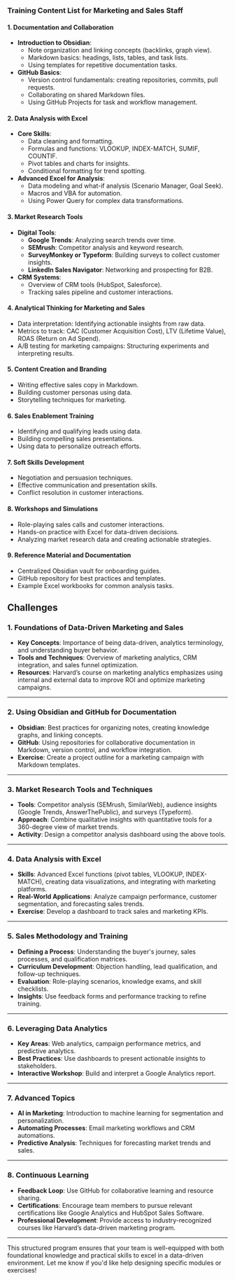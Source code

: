 ### Training Content List for Marketing and Sales Staff

#### 1. **Documentation and Collaboration**
   - **Introduction to Obsidian**:  
     - Note organization and linking concepts (backlinks, graph view).  
     - Markdown basics: headings, lists, tables, and task lists.  
     - Using templates for repetitive documentation tasks.  
   - **GitHub Basics**:  
     - Version control fundamentals: creating repositories, commits, pull requests.  
     - Collaborating on shared Markdown files.  
     - Using GitHub Projects for task and workflow management.  

#### 2. **Data Analysis with Excel**
   - **Core Skills**:  
     - Data cleaning and formatting.  
     - Formulas and functions: VLOOKUP, INDEX-MATCH, SUMIF, COUNTIF.  
     - Pivot tables and charts for insights.  
     - Conditional formatting for trend spotting.  
   - **Advanced Excel for Analysis**:  
     - Data modeling and what-if analysis (Scenario Manager, Goal Seek).  
     - Macros and VBA for automation.  
     - Using Power Query for complex data transformations.  

#### 3. **Market Research Tools**
   - **Digital Tools**:  
     - **Google Trends**: Analyzing search trends over time.  
     - **SEMrush**: Competitor analysis and keyword research.  
     - **SurveyMonkey or Typeform**: Building surveys to collect customer insights.  
     - **LinkedIn Sales Navigator**: Networking and prospecting for B2B.  
   - **CRM Systems**:  
     - Overview of CRM tools (HubSpot, Salesforce).  
     - Tracking sales pipeline and customer interactions.  

#### 4. **Analytical Thinking for Marketing and Sales**
   - Data interpretation: Identifying actionable insights from raw data.  
   - Metrics to track: CAC (Customer Acquisition Cost), LTV (Lifetime Value), ROAS (Return on Ad Spend).  
   - A/B testing for marketing campaigns: Structuring experiments and interpreting results.  

#### 5. **Content Creation and Branding**
   - Writing effective sales copy in Markdown.  
   - Building customer personas using data.  
   - Storytelling techniques for marketing.  

#### 6. **Sales Enablement Training**
   - Identifying and qualifying leads using data.  
   - Building compelling sales presentations.  
   - Using data to personalize outreach efforts.  

#### 7. **Soft Skills Development**
   - Negotiation and persuasion techniques.  
   - Effective communication and presentation skills.  
   - Conflict resolution in customer interactions.  

#### 8. **Workshops and Simulations**
   - Role-playing sales calls and customer interactions.  
   - Hands-on practice with Excel for data-driven decisions.  
   - Analyzing market research data and creating actionable strategies.  

#### 9. **Reference Material and Documentation**
   - Centralized Obsidian vault for onboarding guides.  
   - GitHub repository for best practices and templates.  
   - Example Excel workbooks for common analysis tasks.  

## Challenges

### **1. Foundations of Data-Driven Marketing and Sales**
- **Key Concepts**: Importance of being data-driven, analytics terminology, and understanding buyer behavior.
- **Tools and Techniques**: Overview of marketing analytics, CRM integration, and sales funnel optimization.
- **Resources**: Harvard’s course on marketing analytics emphasizes using internal and external data to improve ROI and optimize marketing campaigns.

---

### **2. Using Obsidian and GitHub for Documentation**
- **Obsidian**: Best practices for organizing notes, creating knowledge graphs, and linking concepts.
- **GitHub**: Using repositories for collaborative documentation in Markdown, version control, and workflow integration.
- **Exercise**: Create a project outline for a marketing campaign with Markdown templates.

---

### **3. Market Research Tools and Techniques**
- **Tools**: Competitor analysis (SEMrush, SimilarWeb), audience insights (Google Trends, AnswerThePublic), and surveys (Typeform).
- **Approach**: Combine qualitative insights with quantitative tools for a 360-degree view of market trends.
- **Activity**: Design a competitor analysis dashboard using the above tools.

---

### **4. Data Analysis with Excel**
- **Skills**: Advanced Excel functions (pivot tables, VLOOKUP, INDEX-MATCH), creating data visualizations, and integrating with marketing platforms.
- **Real-World Applications**: Analyze campaign performance, customer segmentation, and forecasting sales trends.
- **Exercise**: Develop a dashboard to track sales and marketing KPIs.

---

### **5. Sales Methodology and Training**
- **Defining a Process**: Understanding the buyer's journey, sales processes, and qualification matrices.
- **Curriculum Development**: Objection handling, lead qualification, and follow-up techniques.
- **Evaluation**: Role-playing scenarios, knowledge exams, and skill checklists.
- **Insights**: Use feedback forms and performance tracking to refine training.


---

### **6. Leveraging Data Analytics**
- **Key Areas**: Web analytics, campaign performance metrics, and predictive analytics.
- **Best Practices**: Use dashboards to present actionable insights to stakeholders.
- **Interactive Workshop**: Build and interpret a Google Analytics report.

---

### **7. Advanced Topics**
- **AI in Marketing**: Introduction to machine learning for segmentation and personalization.
- **Automating Processes**: Email marketing workflows and CRM automations.
- **Predictive Analysis**: Techniques for forecasting market trends and sales.

---

### **8. Continuous Learning**
- **Feedback Loop**: Use GitHub for collaborative learning and resource sharing.
- **Certifications**: Encourage team members to pursue relevant certifications like Google Analytics and HubSpot Sales Software.
- **Professional Development**: Provide access to industry-recognized courses like Harvard’s data-driven marketing program.

---

This structured program ensures that your team is well-equipped with both foundational knowledge and practical skills to excel in a data-driven environment. Let me know if you'd like help designing specific modules or exercises!
